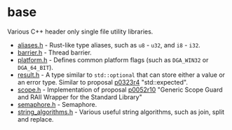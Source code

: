 # base

Various C++ header only single file utility libraries.

* [aliases.h]() - Rust-like type aliases, such as `u8` - `u32`, and `i8` - `i32`.
* [barrier.h]() - Thread barrier.
* [platform.h]() - Defines common platform flags (such as `DGA_WIN32` or `DGA_64_BIT`).
* [result.h]() - A type similar to `std::optional` that can store either a value or an error type. Similar to proposal [p0323r4](http://www.open-std.org/jtc1/sc22/wg21/docs/papers/2017/p0323r4.html) "std::expected".
* [scope.h]() - Implementation of proposal [p0052r10](http://www.open-std.org/jtc1/sc22/wg21/docs/papers/2019/p0052r10.pdf) "Generic Scope Guard and RAII Wrapper for the Standard Library"
* [semaphore.h]() - Semaphore.
* [string_algorithms.h]() - Various useful string algorithms, such as join, split and replace.